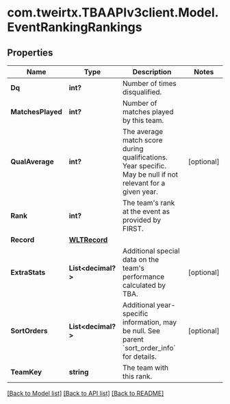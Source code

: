 # com.tweirtx.TBAAPIv3client.Model.EventRankingRankings
## Properties

Name | Type | Description | Notes
------------ | ------------- | ------------- | -------------
**Dq** | **int?** | Number of times disqualified. | 
**MatchesPlayed** | **int?** | Number of matches played by this team. | 
**QualAverage** | **int?** | The average match score during qualifications. Year specific. May be null if not relevant for a given year. | [optional] 
**Rank** | **int?** | The team&#39;s rank at the event as provided by FIRST. | 
**Record** | [**WLTRecord**](WLTRecord.md) |  | 
**ExtraStats** | **List&lt;decimal?&gt;** | Additional special data on the team&#39;s performance calculated by TBA. | [optional] 
**SortOrders** | **List&lt;decimal?&gt;** | Additional year-specific information, may be null. See parent &#x60;sort_order_info&#x60; for details. | [optional] 
**TeamKey** | **string** | The team with this rank. | 

[[Back to Model list]](../README.md#documentation-for-models) [[Back to API list]](../README.md#documentation-for-api-endpoints) [[Back to README]](../README.md)

